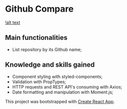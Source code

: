 # Github Compare

[!alt text]()

## Main functionalities

- List repository by its Github name;

## Knowledge and skills gained

- Component styling with styled-components;
- Validation with PropTypes;
- HTTP requests and REST API's consuming with Axios;
- Date formatting and manipulation with Moment.js;

This project was bootstrapped with [Create React App](https://github.com/facebook/create-react-app).
